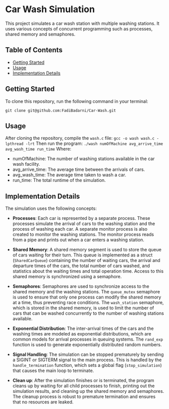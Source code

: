 # Car Wash Simulation

This project simulates a car wash station with multiple washing stations. It uses various concepts of concurrent programming such as processes, shared memory and semaphores.

## Table of Contents
- [Getting Started](#getting-started)
- [Usage](#usage)
- [Implementation Details](#implementation-details)

## Getting Started

To clone this repository, run the following command in your terminal:

```
git clone git@github.com:FadiBadarni/Car-Wash.git
```
## Usage
After cloning the repository, compile the `wash.c` file:
``` gcc -o wash wash.c -lpthread -lrt ```
Then run the program:
``` ./wash numOfMachine avg_arrive_time avg_wash_time run_time ```
Where:
* numOfMachine: The number of washing stations available in the car wash facility.
* avg_arrive_time: The average time between the arrivals of cars.
* avg_wash_time: The average time taken to wash a car.
* run_time: The total runtime of the simulation.

## Implementation Details

The simulation uses the following concepts:

* **Processes**: Each car is represented by a separate process. These processes simulate the arrival of cars to the washing station and the process of washing each car. A separate monitor process is also created to monitor the washing stations. The monitor process reads from a pipe and prints out when a car enters a washing station.

* **Shared Memory**: A shared memory segment is used to store the queue of cars waiting for their turn. This queue is implemented as a struct (`SharedCarQueue`) containing the number of waiting cars, the arrival and departure times of the cars, the total number of cars washed, and statistics about the waiting times and total operation time. Access to this shared memory is synchronized using a semaphore.

* **Semaphores**: Semaphores are used to synchronize access to the shared memory and the washing stations. The `queue_mutex` semaphore is used to ensure that only one process can modify the shared memory at a time, thus preventing race conditions. The `wash_station` semaphore, which is stored in the shared memory, is used to limit the number of cars that can be washed concurrently to the number of washing stations available.

* **Exponential Distribution**: The inter-arrival times of the cars and the washing times are modeled as exponential distributions, which are common models for arrival processes in queuing systems. The `rand_exp` function is used to generate exponentially distributed random numbers.

* **Signal Handling**: The simulation can be stopped prematurely by sending a SIGINT or SIGTERM signal to the main process. This is handled by the `handle_termination` function, which sets a global flag (`stop_simulation`) that causes the main loop to terminate.

* **Clean up**: After the simulation finishes or is terminated, the program cleans up by waiting for all child processes to finish, printing out the simulation results, and cleaning up the shared memory and semaphores. The cleanup process is robust to premature termination and ensures that no resources are leaked.

